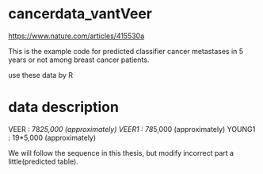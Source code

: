 # cancerdata_vantVeer

https://www.nature.com/articles/415530a

This is the example code for predicted classifier cancer metastases in 5 years or not among breast cancer patients.

use these data by R
# data description
VEER   : 78*25,000 (approximately)
VEER1  : 78*5,000  (approximately)
YOUNG1 : 19*5,000  (approximately)

We will follow the sequence in this thesis, but modify incorrect part a little(predicted table).

